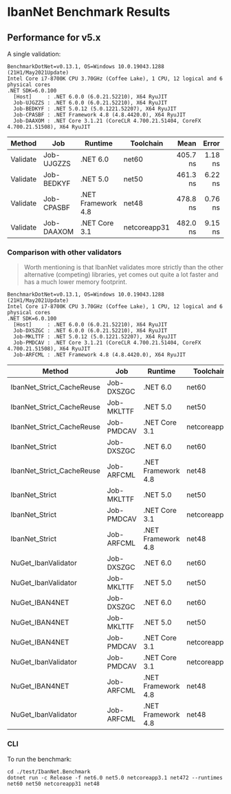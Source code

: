 # IbanNet Benchmark Results

## Performance for v5.x

A single validation:

```
BenchmarkDotNet=v0.13.1, OS=Windows 10.0.19043.1288 (21H1/May2021Update)
Intel Core i7-8700K CPU 3.70GHz (Coffee Lake), 1 CPU, 12 logical and 6 physical cores
.NET SDK=6.0.100
  [Host]     : .NET 6.0.0 (6.0.21.52210), X64 RyuJIT
  Job-UJGZZS : .NET 6.0.0 (6.0.21.52210), X64 RyuJIT
  Job-BEDKYF : .NET 5.0.12 (5.0.1221.52207), X64 RyuJIT
  Job-CPASBF : .NET Framework 4.8 (4.8.4420.0), X64 RyuJIT
  Job-DAAXOM : .NET Core 3.1.21 (CoreCLR 4.700.21.51404, CoreFX 4.700.21.51508), X64 RyuJIT
```

|   Method |        Job |            Runtime |    Toolchain |     Mean |   Error |  StdDev | Ratio | RatioSD |  Gen 0 | Allocated |
|--------- |----------- |------------------- |------------- |---------:|--------:|--------:|------:|--------:|-------:|----------:|
| Validate | Job-UJGZZS |           .NET 6.0 |        net60 | 405.7 ns | 1.18 ns | 0.99 ns |  1.00 |    0.00 | 0.0391 |     248 B |
| Validate | Job-BEDKYF |           .NET 5.0 |        net50 | 461.3 ns | 6.22 ns | 5.19 ns |  1.14 |    0.01 | 0.0391 |     248 B |
| Validate | Job-CPASBF | .NET Framework 4.8 |        net48 | 478.8 ns | 0.76 ns | 0.71 ns |  1.18 |    0.00 | 0.0515 |     329 B |
| Validate | Job-DAAXOM |      .NET Core 3.1 | netcoreapp31 | 482.0 ns | 9.15 ns | 8.56 ns |  1.19 |    0.02 | 0.0391 |     248 B |

### Comparison with other validators

> Worth mentioning is that IbanNet validates more strictly than the other alternative (competing) libraries, yet comes out quite a lot faster and has a much lower memory footprint.

```
BenchmarkDotNet=v0.13.1, OS=Windows 10.0.19043.1288 (21H1/May2021Update)
Intel Core i7-8700K CPU 3.70GHz (Coffee Lake), 1 CPU, 12 logical and 6 physical cores
.NET SDK=6.0.100
  [Host]     : .NET 6.0.0 (6.0.21.52210), X64 RyuJIT
  Job-DXSZGC : .NET 6.0.0 (6.0.21.52210), X64 RyuJIT
  Job-MKLTTF : .NET 5.0.12 (5.0.1221.52207), X64 RyuJIT
  Job-PMDCAV : .NET Core 3.1.21 (CoreCLR 4.700.21.51404, CoreFX 4.700.21.51508), X64 RyuJIT
  Job-ARFCML : .NET Framework 4.8 (4.8.4420.0), X64 RyuJIT
```

|                    Method |        Job |            Runtime |    Toolchain | Count |      Mean |     Error |    StdDev |    Median | Ratio | RatioSD |     Gen 0 | Allocated |
|-------------------------- |----------- |------------------- |------------- |------ |----------:|----------:|----------:|----------:|------:|--------:|----------:|----------:|
| IbanNet_Strict_CacheReuse | Job-DXSZGC |           .NET 6.0 |        net60 | 10000 |  4.431 ms | 0.0836 ms | 0.1225 ms |  4.430 ms |  0.83 |    0.03 |  390.6250 |      2 MB |
| IbanNet_Strict_CacheReuse | Job-MKLTTF |           .NET 5.0 |        net50 | 10000 |  4.555 ms | 0.0446 ms | 0.0395 ms |  4.551 ms |  0.85 |    0.01 |  390.6250 |      2 MB |
| IbanNet_Strict_CacheReuse | Job-PMDCAV |      .NET Core 3.1 | netcoreapp31 | 10000 |  5.265 ms | 0.1048 ms | 0.2571 ms |  5.176 ms |  1.01 |    0.06 |  390.6250 |      2 MB |
|            IbanNet_Strict | Job-DXSZGC |           .NET 6.0 |        net60 | 10000 |  5.330 ms | 0.0673 ms | 0.0629 ms |  5.312 ms |  1.00 |    0.00 |  398.4375 |      2 MB |
| IbanNet_Strict_CacheReuse | Job-ARFCML | .NET Framework 4.8 |        net48 | 10000 |  5.669 ms | 0.1474 ms | 0.4252 ms |  5.550 ms |  1.14 |    0.08 |  515.6250 |      3 MB |
|            IbanNet_Strict | Job-MKLTTF |           .NET 5.0 |        net50 | 10000 |  5.740 ms | 0.0572 ms | 0.0507 ms |  5.734 ms |  1.08 |    0.02 |  398.4375 |      2 MB |
|            IbanNet_Strict | Job-PMDCAV |      .NET Core 3.1 | netcoreapp31 | 10000 |  6.378 ms | 0.0631 ms | 0.0527 ms |  6.391 ms |  1.19 |    0.02 |  398.4375 |      2 MB |
|            IbanNet_Strict | Job-ARFCML | .NET Framework 4.8 |        net48 | 10000 |  6.481 ms | 0.1220 ms | 0.1356 ms |  6.481 ms |  1.21 |    0.03 |  523.4375 |      3 MB |
|       NuGet_IbanValidator | Job-DXSZGC |           .NET 6.0 |        net60 | 10000 | 16.702 ms | 0.3033 ms | 0.3725 ms | 16.662 ms |  3.12 |    0.10 | 3562.5000 |     21 MB |
|       NuGet_IbanValidator | Job-MKLTTF |           .NET 5.0 |        net50 | 10000 | 31.301 ms | 0.6209 ms | 1.5578 ms | 30.674 ms |  6.07 |    0.34 | 8500.0000 |     51 MB |
|            NuGet_IBAN4NET | Job-DXSZGC |           .NET 6.0 |        net60 | 10000 | 38.771 ms | 0.7682 ms | 2.0637 ms | 37.810 ms |  7.77 |    0.42 | 1692.3077 |     10 MB |
|            NuGet_IBAN4NET | Job-MKLTTF |           .NET 5.0 |        net50 | 10000 | 39.311 ms | 0.7769 ms | 1.1628 ms | 39.115 ms |  7.41 |    0.26 | 1714.2857 |     10 MB |
|            NuGet_IBAN4NET | Job-PMDCAV |      .NET Core 3.1 | netcoreapp31 | 10000 | 41.247 ms | 0.7769 ms | 0.7267 ms | 40.989 ms |  7.74 |    0.18 | 1692.3077 |     10 MB |
|       NuGet_IbanValidator | Job-PMDCAV |      .NET Core 3.1 | netcoreapp31 | 10000 | 43.580 ms | 0.8649 ms | 1.1839 ms | 43.251 ms |  8.23 |    0.26 | 8545.4545 |     52 MB |
|            NuGet_IBAN4NET | Job-ARFCML | .NET Framework 4.8 |        net48 | 10000 | 55.038 ms | 0.0788 ms | 0.0658 ms | 55.048 ms | 10.31 |    0.12 | 2000.0000 |     12 MB |
|       NuGet_IbanValidator | Job-ARFCML | .NET Framework 4.8 |        net48 | 10000 | 55.239 ms | 0.1225 ms | 0.1023 ms | 55.222 ms | 10.35 |    0.12 | 7000.0000 |     42 MB |

### CLI

To run the benchmark:
```
cd ./test/IbanNet.Benchmark
dotnet run -c Release -f net6.0 net5.0 netcoreapp3.1 net472 --runtimes net60 net50 netcoreapp31 net48
```
